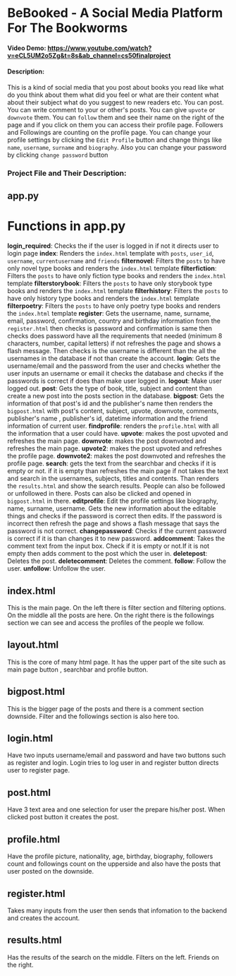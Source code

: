 # BeBooked - A Social Media Platform For The Bookworms
#### Video Demo:  <https://www.youtube.com/watch?v=eCL5UM2o5Zg&t=8s&ab_channel=cs50finalproject>
#### Description:
This is a kind of social media that you post about books you read like what do you think about them what did you feel or what are their content what about their subject what do you suggest to new readers etc. You can post. You can write comment to your or other's posts. You can give `upvote` or `downvote` them. You can `follow` them and see their name on the right of the page and if you click on them you can access their profile page. Followers and Followings are counting on the profile page. You can change your profile settings by clicking the `Edit Profile` button and change things like `name`, `username`, `surname` and `biography`. Also you can change your password by clicking `change password` button
### Project File and Their Description:
## app.py
# Functions in app.py
**login_required**: Checks the if the user is logged in if not it directs user to login page
**index**: Renders the `index.html` template with `posts`, `user_id`, `username`, `currentusername` and `friends`
**filternovel**: Filters the `posts` to have only novel type books and renders the `index.html` template
**filterfiction**: Filters the `posts` to have only fiction type books and renders the `index.html` template
**filterstorybook**: Filters the `posts` to have only storybook type books and renders the `index.html` template
**filterhistory**: Filters the `posts` to have only history type books and renders the `index.html` template
**filterpoetry**: Filters the `posts` to have only poetry type books and renders the `index.html` template
**register**: Gets the username, name, surname, email, password, confirmation, country and birthday information from the `register.html` then checks is password and confirmation is same then checks does password have all the requirements that needed (minimum 8 characters, number, capital letters) if not refreshes the page and shows a flash message. Then checks is the username is different than the all the usernames in the database if not than create the account.
**login**: Gets the username/email and the password from the user and checks whether the user inputs an username or email it checks the database and checks if the passwords is correct if does than make user logged in.
**logout**: Make user logged out.
**post**: Gets the type of book, title, subject and content than create a new post into the posts section in the database.
**bigpost**: Gets the information of that post's id and the publisher's name then renders the `bigpost.html` with post's content, subject, upvote, downvote, comments, publisher's name , publisher's id, datetime information and the friend information of current user.
**findprofile**: renders the `profile.html` with all the information that a user could have.
**upvote**: makes the post upvoted and refreshes the main page.
**downvote**: makes the post downvoted and refreshes the main page.
**upvote2**: makes the post upvoted and refreshes the profile page.
**downvote2**: makes the post downvoted and refreshes the profile page.
**search**: gets the text from the searchbar and checks if it is empty or not. if it is empty than refreshes the main page if not takes the text and search in the usernames, subjects, titles and contents.
Than renders the `results.html` and show the search results. People can also be followed or unfollowed in there. Posts can also be clicked and opened in `bigpost.html` in there.
**editprofile**: Edit the profile settings like biography, name, surname, username. Gets the new information about the editable things and checks if the password is correct then edits. If the password is incorrect then refresh the page and shows a flash message that says the password is not correct.
**changepassword**: Checks if the current password is correct if it is than changes it to new password.
**addcomment**: Takes the comment text from the input box. Check if it is empty or not.If it is not empty then adds comment to the post which the user in.
**deletepost**: Deletes the post.
**deletecomment**: Deletes the comment.
**follow**: Follow the user.
**unfollow**: Unfollow the user.
## index.html
This is the main page. On the left there is filter section and filtering options. On the middle all the posts are here. On the right there is the followings section we can see and access the profiles of the people we follow.
## layout.html
This is the core of many html page. It has the upper part of the site such as main page button , searchbar and profile button.
## bigpost.html
This is the bigger page of the posts and there is a comment section downside. Filter and the followings section is also here too.
## login.html
Have two inputs username/email and password and have two buttons such as register and login. Login tries to log user in and register button directs user to register page.
## post.html
Have 3 text area and one selection for user the prepare his/her post. When clicked post button it creates the post.
## profile.html
Have the profile picture, nationality, age, birthday, biography, followers count and followings count on the upperside and also have the posts that user posted on the downside.
## register.html
Takes many inputs from the user then sends that infomation to the backend and creates the account.
## results.html
Has the results of the search on the middle. Filters on the left. Friends on the right.

